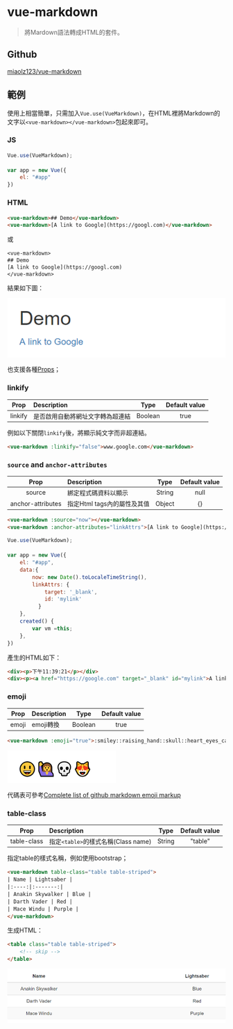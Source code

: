 # vue-markdown

> 將Mardown語法轉成HTML的套件。

## Github

[miaolz123/vue-markdown](https://github.com/miaolz123/vue-markdown)


## 範例


使用上相當簡單，只需加入`Vue.use(VueMarkdown)`，在HTML裡將Markdown的文字以`<vue-markdown></vue-markdown>`包起來即可。

### JS

```javascript
Vue.use(VueMarkdown);

var app = new Vue({
    el: "#app"
})
```

### HTML 

```html
<vue-markdown>## Demo</vue-markdown>
<vue-markdown>[A link to Google](https://googl.com)</vue-markdown>
```
或
```
<vue-markdown>
## Demo
[A link to Google](https://googl.com)
</vue-markdown>
```

結果如下圖：

![](assets/001.png)


也支援各種[Props](https://github.com/miaolz123/vue-markdown#props)；


### linkify

| Prop | Description | Type | Default value |
|:----:|:------------|:----:|:-------------:|
| linkify | 是否啟用自動將網址文字轉為超連結 | Boolean | true |

例如以下關閉`linkify`後，將顯示純文字而非超連結。

```html
<vue-markdown :linkify="false">www.google.com</vue-markdown> 
```


### `source` and `anchor-attributes`

| Prop | Description | Type | Default value |
|:----:|:------------|:----:|:-------------:|
| source | 綁定程式碼資料以顯示 | String | null |
| anchor-attributes | 指定Html tags內的屬性及其值 | Object | {} |


```html
<vue-markdown :source="now"></vue-markdown>
<vue-markdown :anchor-attributes="linkAttrs">[A link to Google](https://google.com)</vue-markdown>
```

```javascript
Vue.use(VueMarkdown);

var app = new Vue({
    el: "#app",
    data:{
        now: new Date().toLocaleTimeString(),
        linkAttrs: {
            target: '_blank',
            id: 'mylink'
          } 
    },
    created() {
        var vm =this;
    },
})
```

產生的HTML如下：

```html
<div><p>下午11:39:21</p></div>
<div><p><a href="https://google.com" target="_blank" id="mylink">A link to Google</a></p></div>
```

### emoji

| Prop | Description | Type | Default value |
|:----:|:------------|:----:|:-------------:|
| emoji | emoji轉換 | Boolean | true |


```html
<vue-markdown :emoji="true">:smiley::raising_hand::skull::heart_eyes_cat:</vue-markdown>
```

![](assets/002.png)

代碼表可參考[Complete list of github markdown emoji markup](https://gist.github.com/rxaviers/7360908)


### table-class

| Prop | Description | Type | Default value |
|:----:|:------------|:----:|:-------------:|
| table-class | 指定`<table>`的樣式名稱(Class name) | String | "table" |


指定table的樣式名稱，例如使用bootstrap；

```html
<vue-markdown table-class="table table-striped">
| Name | Lightsaber |
|:----:|:-------:|
| Anakin Skywalker | Blue |
| Darth Vader | Red |
| Mace Windu | Purple |
</vue-markdown>    
```

生成HTML：

```html
<table class="table table-striped">
    <!-- skip -->
</table>
```

![](assets/003.png)



